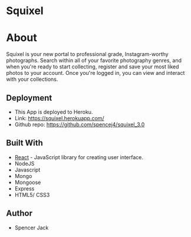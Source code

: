 # Squixel

# **About**
Squixel is your new portal to professional grade, Instagram-worthy photographs. 
Search within all of your favorite photography genres, and when you're ready to start
collecting, register and save your most liked photos to your account.  Once you're logged
in, you can view and interact with your collections.

## Deployment
* This App is deployed to Heroku.
* Link: https://squixel.herokuapp.com/
* Github repo: https://github.com/spencej4/squixel_3.0

## Built With

* [React](https://www.npmjs.com/package/react) - JavaScript library for creating user interface.
* NodeJS
* Javascript
* Mongo
* Mongoose
* Express
* HTML5/ CSS3

## Author

* Spencer Jack